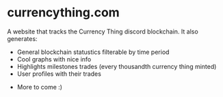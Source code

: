 # currencything.com
A website that tracks the Currency Thing discord blockchain. It also generates:
- General blockchain statustics filterable by time period
- Cool graphs with nice info
- Highlights milestones trades (every thousandth currency thing minted)
- User profiles with their trades

+ More to come :)
